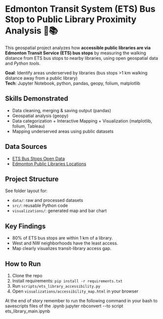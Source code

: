  # Edmonton Transit System (ETS) Bus Stop to Public Library Proximity Analysis 🚌📚

This geospatial project analyzes how **accessible public libraries are via Edmonton Transit Service (ETS) bus stops** by measuring the walking distance from ETS bus stops to nearby libraries, using open geospatial data and *Python tools*.

**Goal**: Identify areas underserved by libraries (bus stops >1 km walking distance away from a public library)  
**Tech**: Jupyter Notebook, python, pandas, geopy, folium, matplotlib  


## Skills Demonstrated
- Data cleaning, merging & saving output (pandas)
- Geospatial analysis (geopy)
- Data categorization + Interactive Mapping + Visualization (matplotlib, folium, Tableau)
- Mapping underserved areas using public datasets

 ## Data Sources
- [ETS Bus Stops Open Data](https://data.edmonton.ca/)
- [Edmonton Public Libraries Locations](https://data.edmonton.ca/)

## Project Structure
See folder layout for:
- `data/`: raw and processed datasets
- `src/`: reusable Python code
- `visualizations/`: generated map and bar chart


## Key Findings

- 80% of ETS bus stops are within 1 km of a library.
- West and NW neighborhoods have the least access.
- Map clearly visualizes transit-library access gap.

## How to Run

1. Clone the repo
2. Install requirements: `pip install -r requirements.txt`
3. Run `scripts/ets_library_accessibility.py`
4. Open `visualizations/accessibility_map.html` in your browser





At the end of story remember to  run the following command in your bash to savescripts files of the .ipynb
jupyter nbconvert --to script ets_library_main.ipynb